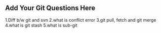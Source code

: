 Add Your Git Questions Here
----------------------------
1.Diff b/w git and svn
2.what is conflict error
3.git pull, fetch and git merge
4.what is git stash
5.what is sub-git

